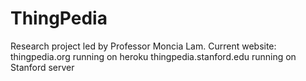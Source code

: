 # ThingPedia
Research project led by Professor Moncia Lam.
Current website:
	thingpedia.org running on heroku
	thingpedia.stanford.edu running on Stanford server
